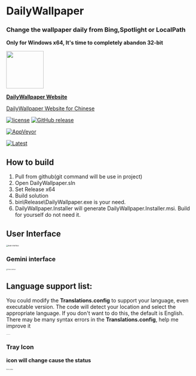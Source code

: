 # DailyWallpaper
### Change the wallpaper daily from Bing,Spotlight or LocalPath
**Only for Windows x64, It's time to completely abandon 32-bit**

<img src="https://user-images.githubusercontent.com/42594123/123645736-289d0480-d859-11eb-80f3-8e1094bc29fd.png" width="100">  

**[DailyWallpaper Website](https://github.com/JaredDC/DailyWallpaper)**

[DailyWallpaper Website for Chinese](https://gitee.com/imtvip/DailyWallpaper)


[![license](https://img.shields.io/github/license/JaredDC/DailyWallpaperUI)](https://www.gnu.org/licenses/gpl-3.0.en.html) [![GitHub release](https://img.shields.io/github/v/release/JaredDC/DailyWallpaperUI?style=plastic)](https://github.com/JaredDC/DailyWallpaper/releases/latest)

[![AppVeyor](https://img.shields.io/appveyor/build/JaredDC/dailywallpaper)](https://ci.appveyor.com/project/JaredDC/dailywallpaper) 

[![Latest](https://img.shields.io/badge/Click-Download_Latest-important)](https://ci.appveyor.com/project/JaredDC/dailywallpaper/build/artifacts)

## How to build
1. Pull from github(git command will be use in project)
2. Open DailyWallpaper.sln
3. Set Release x64
4. Build solution
5. bin\Release\DailyWallpaper.exe is your need.
6. DailyWallpaper.Installer will generate DailyWallpaper.Installer.msi. Build for yourself do not need it.

## User Interface

<img src="https://user-images.githubusercontent.com/42594123/124537354-516e5c80-de4c-11eb-8c59-35a3e8878c44.png" alt="main-interface" style="zoom: 30%;" />

### Gemini interface
<img src="https://user-images.githubusercontent.com/42594123/125038373-eb8e0900-e0c7-11eb-8da4-1847ececd730.png" alt="Gemini-interface" style="zoom: 20%;" />


## Language support list: 
You could modify the **Translations.config** to support your language,  even executable version.
The code will detect your location and select the appropriate language. If you don't want to do this, the default is English.
There may be many syntax errors in the **Translations.config**, help me improve it

<img src="https://user-images.githubusercontent.com/42594123/123509339-71ad5700-d6a7-11eb-9eb4-1a56aebdd3fe.png" alt="main-interface_en" style="zoom: 8%;" />

### Tray Icon
**icon will change cause the status**

<img src="https://user-images.githubusercontent.com/42594123/123614575-0d210200-d837-11eb-8c4f-f9d960bee1e8.png" alt="icon_status" style="zoom: 20%;" />














